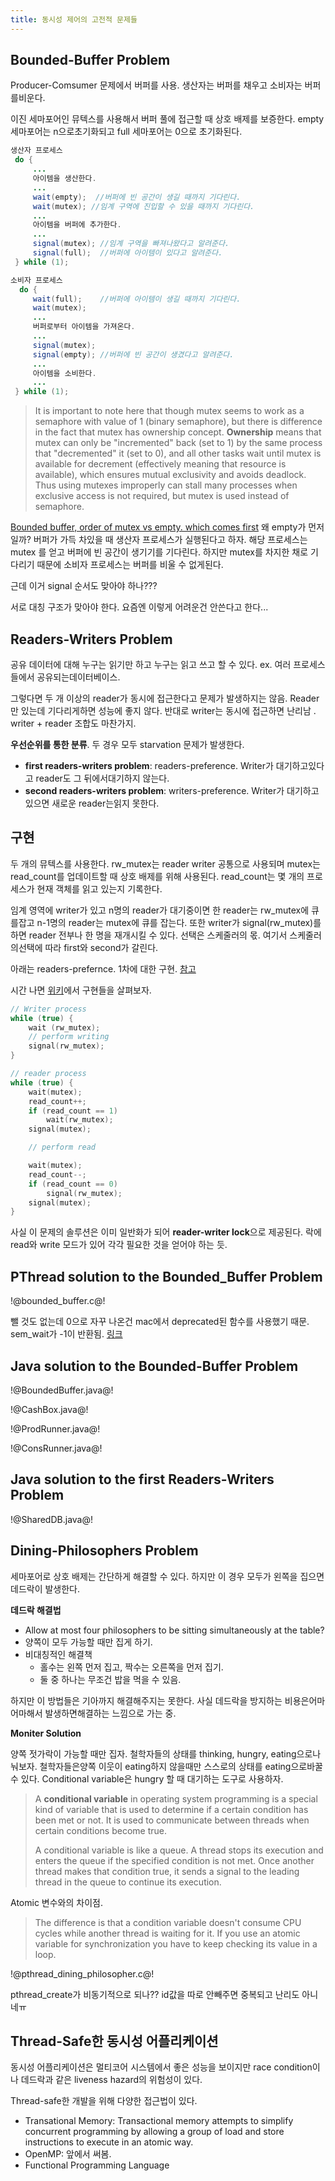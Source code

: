 ```yaml
---
title: 동시성 제어의 고전적 문제들
---
```


## Bounded-Buffer Problem

Producer-Comsumer 문제에서 버퍼를 사용. 생산자는 버퍼를 채우고 소비자는 버퍼를비운다.

이진 세마포어인 뮤텍스를 사용해서 버퍼 풀에 접근할 때 상호 배제를 보증한다. empty 세마포어는 n으로초기화되고 full 세마포어는 0으로 초기화된다.

```java
생산자 프로세스
 do {
     ...
     아이템을 생산한다.
     ...
     wait(empty);  //버퍼에 빈 공간이 생길 때까지 기다린다.
     wait(mutex); //임계 구역에 진입할 수 있을 때까지 기다린다.
     ...
     아이템을 버퍼에 추가한다.
     ...
     signal(mutex); //임계 구역을 빠져나왔다고 알려준다.
     signal(full);  //버퍼에 아이템이 있다고 알려준다.
 } while (1);

소비자 프로세스
  do {
     wait(full);    //버퍼에 아이템이 생길 때까지 기다린다.
     wait(mutex);
     ...
     버퍼로부터 아이템을 가져온다.
     ...
     signal(mutex);
     signal(empty); //버퍼에 빈 공간이 생겼다고 알려준다.
     ...
     아이템을 소비한다.
     ...
 } while (1);
```

> It is important to note here that though mutex seems to work as a semaphore with value of 1 (binary semaphore), but there is difference in the fact that mutex has ownership concept. **Ownership** means that mutex can only be "incremented" back (set to 1) by the same process that "decremented" it (set to 0), and all other tasks wait until mutex is available for decrement (effectively meaning that resource is available), which ensures mutual exclusivity and avoids deadlock. Thus using mutexes improperly can stall many processes when exclusive access is not required, but mutex is used instead of semaphore.

[Bounded buffer, order of mutex vs empty. which comes first](https://stackoverflow.com/questions/23395545/bounded-buffer-order-of-mutex-vs-empty-which-comes-first) 왜 empty가 먼저일까? 버퍼가 가득 차있을 때 생산자 프로세스가 실행된다고 하자. 해당 프로세스는 mutex 를 얻고 버퍼에 빈 공간이 생기기를 기다린다. 하지만 mutex를 차지한 채로 기다리기 때문에 소비자 프로세스는 버퍼를 비울 수 없게된다.

근데 이거 signal 순서도 맞아야 하나???

서로 대칭 구조가 맞아야 한다. 요즘엔 이렇게 어려운건 안쓴다고 한다...

## Readers-Writers Problem

공유 데이터에 대해 누구는 읽기만 하고 누구는 읽고 쓰고 할 수 있다. ex. 여러 프로세스들에서 공유되는데이터베이스.

그렇다면 두 개 이상의 reader가 동시에 접근한다고 문제가 발생하지는 않음. Reader 만 있는데 기다리게하면 성능에 좋지 않다. 반대로 writer는 동시에 접근하면 난리남 . writer + reader 조합도 마찬가지.

**우선순위를 통한 분류**. 두 경우 모두 starvation 문제가 발생한다.

- **first readers-writers problem**: readers-preference. Writer가 대기하고있다고 reader도 그 뒤에서대기하지 않는다.
- **second readers-writers problem**: writers-preference. Writer가 대기하고 있으면 새로운 reader는읽지 못한다.

## 구현

두 개의 뮤텍스를 사용한다. rw_mutex는 reader writer 공통으로 사용되며 mutex는 read_count를 업데이트할 때 상호 배제를 위해 사용된다. read_count는 몇 개의 프로세스가 현재 객체를 읽고 있는지 기록한다.

임계 영역에 writer가 있고 n명의 reader가 대기중이면 한 reader는 rw_mutex에 큐를잡고 n-1명의 reader는 mutex에 큐를 잡는다. 또한 writer가 signal(rw_mutex)를 하면 reader 전부나 한 명을 재개시킬 수 있다. 선택은 스케줄러의 몫. 여기서 스케줄러의선택에 따라 first와 second가 갈린다.

아래는 readers-prefernce. 1차에 대한 구현. [참고](https://m.blog.naver.com/hirit808/221786966867)

시간 나면 [위키](https://en.wikipedia.org/wiki/Readers%E2%80%93writers_problem)에서 구현들을 살펴보자.

```c
// Writer process
while (true) {
    wait (rw_mutex);
    // perform writing
    signal(rw_mutex);
}

// reader process
while (true) {
    wait(mutex);
    read_count++;
    if (read_count == 1)
        wait(rw_mutex);
    signal(mutex);

    // perform read

    wait(mutex);
    read_count--;
    if (read_count == 0)
        signal(rw_mutex);
    signal(mutex);
}
```

사실 이 문제의 솔루션은 이미 일반화가 되어 **reader-writer lock**으로 제공된다. 락에 read와 write 모드가 있어 각각 필요한 것을 얻어야 하는 듯.

## PThread solution to the Bounded_Buffer Problem

!@bounded_buffer.c@!

뺄 것도 없는데 0으로 자꾸 나온건 mac에서 deprecated된 함수를 사용했기 때문. sem_wait가 -1이 반환됨. [링크](https://stackoverflow.com/questions/26797126/why-sem-wait-doesnt-wait-semaphore-on-mac-osx)

## Java solution to the Bounded-Buffer Problem

!@BoundedBuffer.java@!

!@CashBox.java@!

!@ProdRunner.java@!

!@ConsRunner.java@!

## Java solution to the first Readers-Writers Problem

!@SharedDB.java@!

## Dining-Philosophers Problem

세마포어로 상호 배제는 간단하게 해결할 수 있다. 하지만 이 경우 모두가 왼쪽을 집으면 데드락이 발생한다.

**데드락 해결법**

- Allow at most four philosophers to be sitting simultaneously at the table?
- 양쪽이 모두 가능할 때만 집게 하기.
- 비대칭적인 해결책
  - 홀수는 왼쪽 먼저 집고, 짝수는 오른쪽을 먼저 집기.
  - 둘 중 하나는 무조건 밥을 먹을 수 있음.

하지만 이 방법들은 기아까지 해결해주지는 못한다. 사실 데드락을 방지하는 비용은어마어마해서 발생하면해결하는 느낌으로 가는 중.

**Moniter Solution**

양쪽 젓가락이 가능할 때만 집자. 철학자들의 상태를 thinking, hungry, eating으로나눠보자. 철학자들은양쪽 이웃이 eating하지 않을때만 스스로의 상태를 eating으로바꿀 수 있다. Conditional variable은 hungry 할 때 대기하는 도구로 사용하자.

> A **conditional variable** in operating system programming is a special kind of variable that is used to determine if a certain condition has been met or not. It is used to communicate between threads when certain conditions become true.
>
> A conditional variable is like a queue. A thread stops its execution and enters the queue if the specified condition is not met. Once another thread makes that condition true, it sends a signal to the leading thread in the queue to continue its execution.

Atomic 변수와의 차이점.

> The difference is that a condition variable doesn't consume CPU cycles while another thread is waiting for it. If you use an atomic variable for synchronization you have to keep checking its value in a loop.

!@pthread_dining_philosopher.c@!

pthread_create가 비동기적으로 되나?? id값을 따로 안빼주면 중복되고 난리도 아니네ㅠ

## Thread-Safe한 동시성 어플리케이션

동시성 어플리케이션은 멀티코어 시스템에서 좋은 성능을 보이지만 race condition이나 데드락과 같은 liveness hazard의 위험성이 있다.

Thread-safe한 개발을 위해 다양한 접근법이 있다.

- Transational Memory: Transactional memory attempts to simplify concurrent programming by allowing a group of load and store instructions to execute in an atomic way.
- OpenMP: 앞에서 써봄.
- Functional Programming Language
